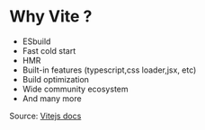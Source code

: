 # Why Vite ?

- ESbuild
- Fast cold start
- HMR
- Built-in features (typescript,css loader,jsx, etc)
- Build optimization
- Wide community ecosystem
- And many more

Source: [Vitejs docs](https://vitejs.dev/guide/features.html)